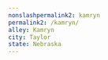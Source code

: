 ```yaml
---
﻿nonslashpermalink2: kamryn
permalink2: /kamryn/
alley: Kamryn
city: Taylor
state: Nebraska
---
```

